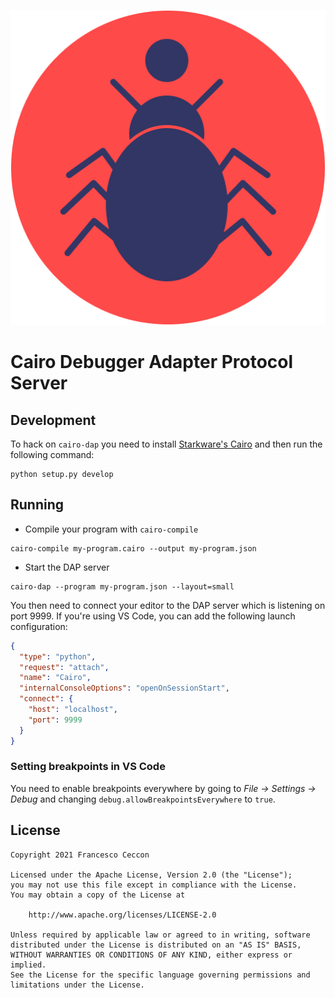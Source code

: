 <p align="center">
  <img alt="Cairo DAP" src="https://raw.githubusercontent.com/fracek/cairo-dap/main/.images/cairo-dap-logo.png">
</p>

# Cairo Debugger Adapter Protocol Server

## Development

To hack on `cairo-dap` you need to install [Starkware's Cairo](https://github.com/starkware-libs/cairo-lang) and
then run the following command:

```shell
python setup.py develop
```

## Running

* Compile your program with `cairo-compile`

```shell
cairo-compile my-program.cairo --output my-program.json
```

* Start the DAP server

```shell
cairo-dap --program my-program.json --layout=small
```

You then need to connect your editor to the DAP server which is listening
on port 9999. If you're using VS Code, you can add the following launch
configuration:

```json
{
  "type": "python",
  "request": "attach",
  "name": "Cairo",
  "internalConsoleOptions": "openOnSessionStart",
  "connect": {
    "host": "localhost",
    "port": 9999                            
  }
}
```

### Setting breakpoints in VS Code

You need to enable breakpoints everywhere by going to *File -> Settings -> Debug*
and changing `debug.allowBreakpointsEverywhere` to `true`.

## License

    Copyright 2021 Francesco Ceccon
    
    Licensed under the Apache License, Version 2.0 (the "License");
    you may not use this file except in compliance with the License.
    You may obtain a copy of the License at
    
        http://www.apache.org/licenses/LICENSE-2.0
    
    Unless required by applicable law or agreed to in writing, software
    distributed under the License is distributed on an "AS IS" BASIS,
    WITHOUT WARRANTIES OR CONDITIONS OF ANY KIND, either express or implied.
    See the License for the specific language governing permissions and
    limitations under the License.
